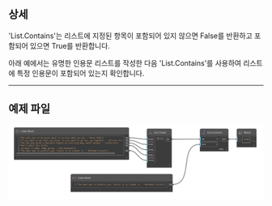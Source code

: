 ## 상세
'List.Contains'는 리스트에 지정된 항목이 포함되어 있지 않으면 False를 반환하고 포함되어 있으면 True를 반환합니다.

아래 예에서는 유명한 인용문 리스트를 작성한 다음 'List.Contains'를 사용하여 리스트에 특정 인용문이 포함되어 있는지 확인합니다.
___
## 예제 파일

![List.Contains](./DSCore.List.Contains_img.jpg)
